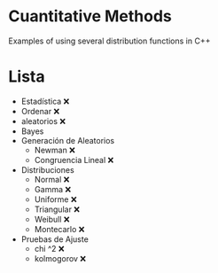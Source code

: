 # Cuantitative Methods
Examples of using several distribution functions in C++

# Lista
* Estadística                   ❌
* Ordenar                       ❌
* aleatorios                    ❌
* Bayes
* Generación de Aleatorios
  * Newman                      ❌
  * Congruencia Lineal          ❌
* Distribuciones
  * Normal                      ❌
  * Gamma                       ❌
  * Uniforme                    ❌
  * Triangular                  ❌
  * Weibull                     ❌
  * Montecarlo                  ❌
* Pruebas de Ajuste
  * chi ^2                      ❌
  * kolmogorov                  ❌
